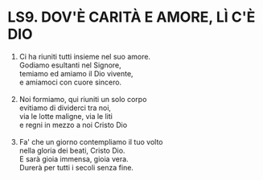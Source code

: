 # LS9. DOV'È CARITÀ E AMORE, LÌ C'È DIO

<ol>
	<li>Ci ha riuniti tutti insieme nel suo amore.<br>
		Godiamo esultanti nel Signore,<br>
		temiamo ed amiamo il Dio vivente,<br>
		e amiamoci con cuore sincero.</li><br>
	<li>Noi formiamo, qui riuniti un solo corpo<br>
		evitiamo di dividerci tra noi,<br>
		via le lotte maligne, via le liti<br>
		e regni in mezzo a noi Cristo Dio</li><br>
	<li>Fa' che un giorno contempliamo il tuo volto<br>
		nella gloria dei beati, Cristo Dio.<br>
		E sarà gioia immensa, gioia vera.<br>
		Durerà per tutti i secoli senza fine.</li>
</ol>
